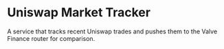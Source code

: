 # Uniswap Market Tracker
A service that tracks recent Uniswap trades and pushes them to the Valve Finance router for comparison.
